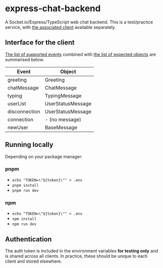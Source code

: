 # express-chat-backend

A Socket.io/Express/TypeScript web chat backend. This is a test/practice service, with [the associated client](https://github.com/aceade/express-chat-client) available separately.

## Interface for the client

[The list of supported events](./src/messages/event.ts) combined with [the list of expected objects](./src/messages/message.ts) are summarised below.

| Event | Object |
|-------|--------|
| greeting | Greeting |
| chatMessage | ChatMessage |
| typing | TypingMessage |
| userList | UserStatusMessage |
| disconnection | UserStatusMessage |
| connection | - (no message) |
| newUser | BaseMessage |

## Running locally

Depending on your package manager:

### pnpm

- `echo "TOKEN=\"${token}\"" > .env `
- `pnpm install`
- `pnpm run dev`

### npm

- `echo "TOKEN=\"${token}\"" > .env `
- `npm install`
- `npm run dev`

## Authentication

The auth token is included in the environment variables **for testing only** and is shared across all clients. In practice, these should be unique to each client and stored elsewhere.